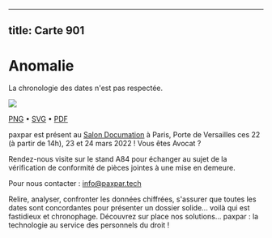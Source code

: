 
---
title: Carte 901
---

# Anomalie

La chronologie des dates n'est pas respectée.


![](https://media.paxpar.tech/ludi/card_901_recto.png)

[PNG](https://media.paxpar.tech/ludi/card_901_recto.png) • [SVG](https://media.paxpar.tech/ludi/card_901_recto.svg) • [PDF](https://media.paxpar.tech/ludi/card_901_recto.pdf)

paxpar est présent au [Salon Documation](https://www.documation.fr/info_societe/527/paxpartech.html) à Paris, Porte de Versailles ces 22 (à partir de 14h), 23 et 24 mars 2022 ! Vous êtes Avocat ?

Rendez-nous visite sur le stand A84 pour échanger au sujet de la vérification de conformité de pièces jointes à une mise en demeure.

Pour nous contacter : info@paxpar.tech

Relire, analyser, confronter les données chiffrées, s'assurer que toutes les dates sont concordantes pour présenter un dossier solide... voilà qui est fastidieux et chronophage. Découvrez sur place nos solutions... paxpar : la technologie au service des personnels du droit !  


